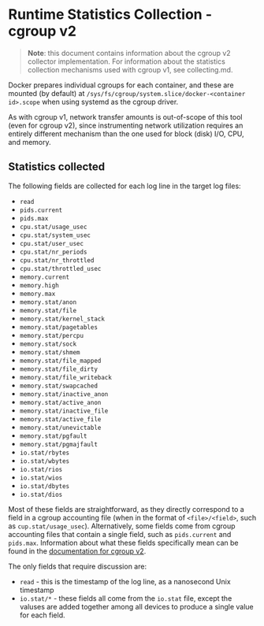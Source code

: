 # Runtime Statistics Collection - cgroup v2

> **Note**: this document contains information about the cgroup v2 collector implementation. For information about the statistics collection mechanisms used with cgroup v1, see collecting.md.

Docker prepares individual cgroups for each container, and these are mounted (by default) at `/sys/fs/cgroup/system.slice/docker-<container id>.scope` when using systemd as the cgroup driver.

As with cgroup v1, network transfer amounts is out-of-scope of this tool (even for cgroup v2), since instrumenting network utilization requires an entirely different mechanism than the one used for block (disk) I/O, CPU, and memory.

## Statistics collected

The following fields are collected for each log line in the target log files:

- `read`
- `pids.current`
- `pids.max`
- `cpu.stat/usage_usec`
- `cpu.stat/system_usec`
- `cpu.stat/user_usec`
- `cpu.stat/nr_periods`
- `cpu.stat/nr_throttled`
- `cpu.stat/throttled_usec`
- `memory.current`
- `memory.high`
- `memory.max`
- `memory.stat/anon`
- `memory.stat/file`
- `memory.stat/kernel_stack`
- `memory.stat/pagetables`
- `memory.stat/percpu`
- `memory.stat/sock`
- `memory.stat/shmem`
- `memory.stat/file_mapped`
- `memory.stat/file_dirty`
- `memory.stat/file_writeback`
- `memory.stat/swapcached`
- `memory.stat/inactive_anon`
- `memory.stat/active_anon`
- `memory.stat/inactive_file`
- `memory.stat/active_file`
- `memory.stat/unevictable`
- `memory.stat/pgfault`
- `memory.stat/pgmajfault`
- `io.stat/rbytes`
- `io.stat/wbytes`
- `io.stat/rios`
- `io.stat/wios`
- `io.stat/dbytes`
- `io.stat/dios`

Most of these fields are straightforward, as they directly correspond to a field in a cgroup accounting file (when in the format of `<file>/<field>`, such as `cup.stat/usage_usec`). Alternatively, some fields come from cgroup accounting files that contain a single field, such as `pids.current` and `pids.max`. Information about what these fields specifically mean can be found in the [documentation for cgroup v2](https://www.kernel.org/doc/html/latest/admin-guide/cgroup-v2.html).

The only fields that require discussion are:

- `read` - this is the timestamp of the log line, as a nanosecond Unix timestamp
- `io.stat/*` - these fields all come from the `io.stat` file, except the valuses are added together among all devices to produce a single value for each field.
